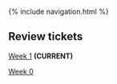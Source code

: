 {% include navigation.html %}

## Review tickets

[Week 1](https://github.com/shekark642/M221p2-roopies/issues/38) **(CURRENT)**

[Week 0](https://github.com/shekark642/M221p2-roopies/issues/31)
